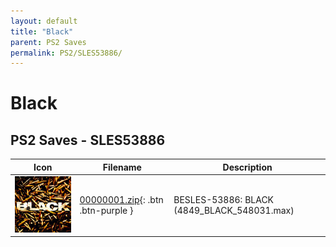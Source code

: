 ```yaml
---
layout: default
title: "Black"
parent: PS2 Saves
permalink: PS2/SLES53886/
---
```

# Black

## PS2 Saves - SLES53886

| Icon | Filename | Description |
|------|----------|-------------|
| ![Black](icon0.png) | [00000001.zip](00000001.zip){: .btn .btn-purple } | BESLES-53886: BLACK (4849_BLACK_548031.max) |
